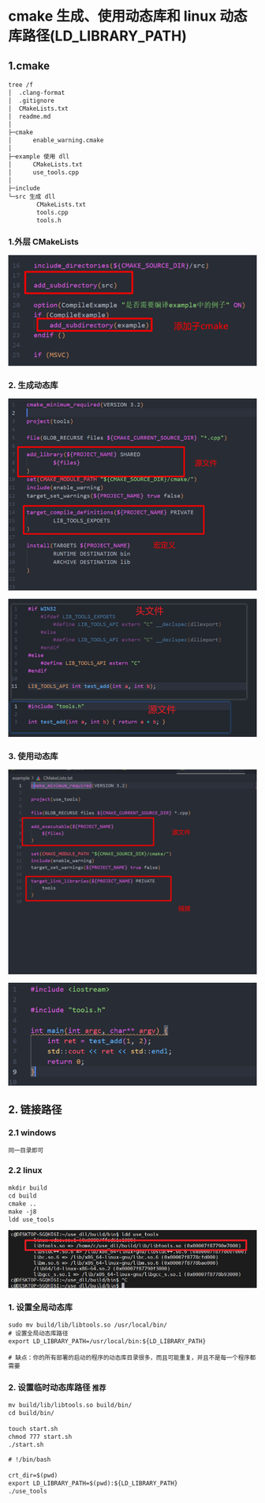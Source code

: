 # cmake 生成、使用动态库和 linux 动态库路径(LD_LIBRARY_PATH)

## 1.cmake

```shell
tree /f
│  .clang-format
│  .gitignore
│  CMakeLists.txt
│  readme.md
│
├─cmake
│      enable_warning.cmake
│
├─example 使用 dll
│      CMakeLists.txt
│      use_tools.cpp
│
├─include
└─src 生成 dll
        CMakeLists.txt
        tools.cpp
        tools.h
```

### 1.外层 CMakeLists

![](img/1.png)

### 2. 生成动态库

![](img/2.png)

![](img/2_1.png)

### 3. 使用动态库

![](img/3.png)

![](img/3_1.png)

## 2. 链接路径

### 2.1 windows

    同一目录即可

### 2.2 linux

```shell
mkdir build
cd build
cmake ..
make -j8
ldd use_tools
```

![](img/4.png)

### 1. 设置全局动态库

```shell
sudo mv build/lib/libtools.so /usr/local/bin/
# 设置全局动态库路径
export LD_LIBRARY_PATH=/usr/local/bin:${LD_LIBRARY_PATH}

# 缺点：你的所有部署的启动的程序的动态库目录很多，而且可能重复，并且不是每一个程序都需要
```

### 2. 设置临时动态库路径 `推荐`

```shell
mv build/lib/libtools.so build/bin/
cd build/bin/

touch start.sh
chmod 777 start.sh
./start.sh
```

```shell
# !/bin/bash

crt_dir=$(pwd)
export LD_LIBRARY_PATH=$(pwd):${LD_LIBRARY_PATH}
./use_tools
```
